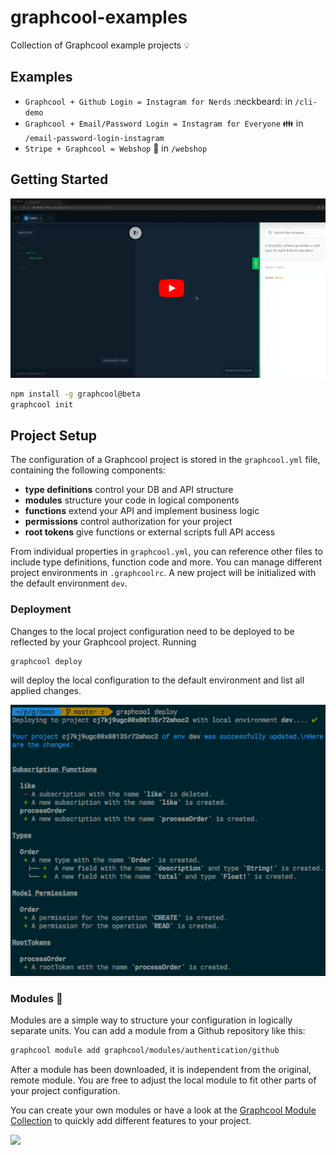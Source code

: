 # graphcool-examples

Collection of Graphcool example projects 💡

## Examples
- `Graphcool + Github Login = Instagram for Nerds` :neckbeard: in `/cli-demo`
- `Graphcool + Email/Password Login = Instagram for Everyone` :family: in `/email-password-login-instagram`
- `Stripe + Graphcool = Webshop` :iphone: in `/webshop`

## Getting Started

[![](./thumbnail.png)](https://www.youtube.com/watch?v=gg_SJ8a5xpA)

```sh
npm install -g graphcool@beta
graphcool init
```

## Project Setup

The configuration of a Graphcool project is stored in the `graphcool.yml` file, containing the following components:

* **type definitions** control your DB and API structure
* **modules** structure your code in logical components
* **functions** extend your API and implement business logic
* **permissions** control authorization for your project
* **root tokens** give functions or external scripts full API access

From individual properties in `graphcool.yml`, you can reference other files to include type definitions, function code and more. You can manage different project environments in `.graphcoolrc`. A new project will be initialized with the default environment `dev`.

### Deployment

Changes to the local project configuration need to be deployed to be reflected by your Graphcool project. Running

```sh
graphcool deploy
```

will deploy the local configuration to the default environment and list all applied changes.

![](./deploy.png)

### Modules 🎁

Modules are a simple way to structure your configuration in logically separate units. You can add a module from a Github repository like this:

```sh
graphcool module add graphcool/modules/authentication/github
```

After a module has been downloaded, it is independent from the original, remote module. You are free to adjust the local module to fit other parts of your project configuration.

You can create your own modules or have a look at the
[Graphcool Module Collection](https://github.com/graphcool/modules) to quickly add different features to your project.

![](http://i.imgur.com/5RHR6Ku.png)
